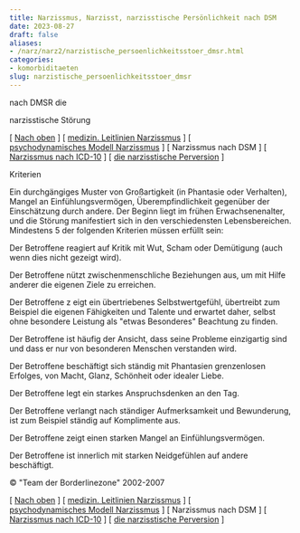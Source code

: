 ```yaml
---
title: Narzissmus, Narzisst, narzisstische Persönlichkeit nach DSM
date: 2023-08-27
draft: false
aliases:
- /narz/narz2/narzistische_persoenlichkeitsstoer_dmsr.html
categories:
- komorbiditaeten
slug: narzistische_persoenlichkeitsstoer_dmsr
---
```



nach DMSR die

narzisstische Störung

[ [Nach oben](../narzissmus/narz_1.htm) ] [ [medizin. Leitlinien Narzissmus](../AWMF-Narzissmus.pdf) ] [ [psychodynamisches Modell Narzissmus](../narzissmus/psychodynamisches_modell-narzissmus.htm) ] [ Narzissmus nach DSM ] [ [Narzissmus nach ICD-10](../narz1/narz_f60_4.html) ] [ [die narzisstische Perversion](../narz3/narzisstische_perversion.htm) ]

Kriterien

Ein durchgängiges
Muster von Großartigkeit (in Phantasie oder Verhalten), Mangel an Einfühlungsvermögen,
Überempfindlichkeit gegenüber der Einschätzung durch andere. Der Beginn liegt
im frühen Erwachsenenalter, und die Störung manifestiert sich in den
verschiedensten Lebensbereichen. Mindestens 5 der folgenden Kriterien müssen erfüllt sein:

Der
Betroffene reagiert auf Kritik mit Wut, Scham oder Demütigung (auch
wenn dies nicht gezeigt wird).

Der
Betroffene nützt zwischenmenschliche Beziehungen aus, um mit Hilfe
anderer die eigenen Ziele zu erreichen.

Der Betroffene z eigt
ein übertriebenes Selbstwertgefühl, übertreibt zum Bei­spiel die eigenen Fähigkeiten
und Talente und erwartet daher, selbst ohne besondere Leistung als "etwas
Besonderes" Beachtung zu finden.

Der
Betroffene ist häufig der Ansicht, dass seine Probleme einzigartig
sind und dass er nur von besonderen Menschen verstanden wird.

Der
Betroffene beschäftigt sich ständig mit Phantasien grenzenlosen
Erfolges, von Macht, Glanz, Schönheit oder idealer Liebe.

Der Betroffene legt ein starkes Anspruchsdenken an den Tag.

Der
Betroffene verlangt nach ständiger Aufmerksamkeit und Bewunderung, ist zum
Beispiel ständig auf Komplimente aus.

Der Betroffene zeigt einen starken Mangel an Einfühlungsvermögen.

Der Betroffene ist innerlich mit starken Neidgefühlen auf
andere beschäftigt.

©
"Team der Borderlinezone" 2002-2007

[ [Nach oben](../narzissmus/narz_1.htm) ] [ [medizin. Leitlinien Narzissmus](../AWMF-Narzissmus.pdf) ] [ [psychodynamisches Modell Narzissmus](../narzissmus/psychodynamisches_modell-narzissmus.htm) ] [ Narzissmus nach DSM ] [ [Narzissmus nach ICD-10](../narz1/narz_f60_4.html) ] [ [die narzisstische Perversion](../narz3/narzisstische_perversion.htm) ]